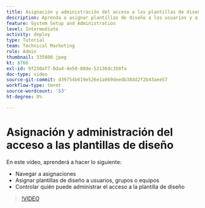 ```yaml
---
title: Asignación y administración del acceso a las plantillas de diseño
description: Aprenda a asignar plantillas de diseño a los usuarios y a controlar quién puede administrar el acceso.
feature: System Setup and Administration
level: Intermediate
activity: deploy
type: Tutorial
team: Technical Marketing
role: Admin
thumbnail: 335080.jpeg
kt: 8766
exl-id: 9f250af7-0da4-4e50-80de-52136dc350fa
doc-type: video
source-git-commit: d39754b619e526e1a869deedb38dd2f2b43aee57
workflow-type: tm+mt
source-wordcount: '53'
ht-degree: 0%

---
```


# Asignación y administración del acceso a las plantillas de diseño

En este vídeo, aprenderá a hacer lo siguiente:

* Navegar a asignaciones
* Asignar plantillas de diseño a usuarios, grupos o equipos
* Controlar quién puede administrar el acceso a la plantilla de diseño

>[!VIDEO](https://video.tv.adobe.com/v/335080/?quality=12)
